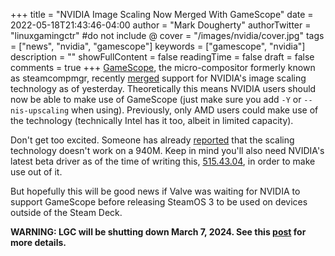 +++
title = "NVIDIA Image Scaling Now Merged With GameScope"
date = 2022-05-18T21:43:46-04:00
author = "Mark Dougherty"
authorTwitter = "linuxgamingctr" #do not include @
cover = "/images/nvidia/cover.jpg"
tags = ["news", "nvidia", "gamescope"]
keywords = ["gamescope", "nvidia"]
description = ""
showFullContent = false
readingTime = false
draft = false
comments = true
+++
[GameScope](https://github.com/Plagman/gamescope), the micro-compositor formerly known as steamcompmgr, recently [merged](https://github.com/Plagman/gamescope/pull/488) support for NVIDIA's image scaling technology as of yesterday. Theoretically this means NVIDIA users should now be able to make use of GameScope (just make sure you add `-Y` or `--nis-upscaling` when using). Previously, only AMD users could make use of the technology (technically Intel has it too, albeit in limited capacity).

Don't get too excited. Someone has already [reported](https://github.com/Plagman/gamescope/issues/498) that the scaling technology doesn't work on a 940M. Keep in mind you'll also need NVIDIA's latest beta driver as of the time of writing this, [515.43.04](https://www.nvidia.com/download/driverResults.aspx/187826/en-us), in order to make use out of it.

But hopefully this will be good news if Valve was waiting for NVIDIA to support GameScope before releasing SteamOS 3 to be used on devices outside of the Steam Deck.

**WARNING: LGC will be shutting down March 7, 2024. See this [post](https://linuxgamingcentral.com/posts/the-end-of-lgc/) for more details.**
